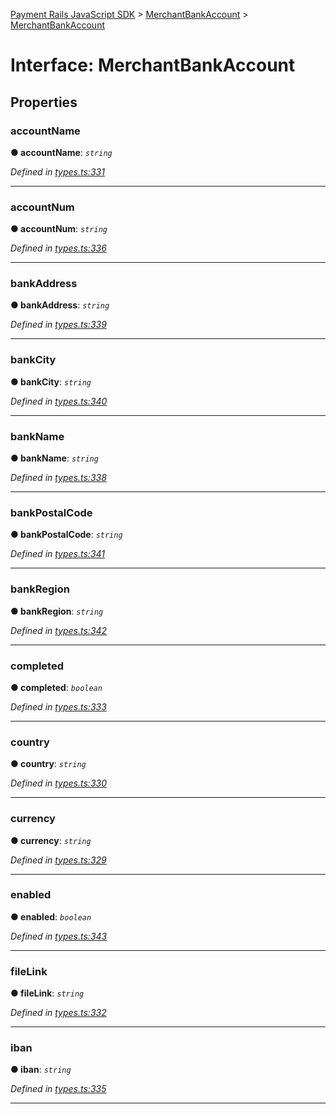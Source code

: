 [Payment Rails JavaScript SDK](../README.md) > [MerchantBankAccount](../modules/merchantbankaccount.md) > [MerchantBankAccount](../interfaces/merchantbankaccount.merchantbankaccount-1.md)



# Interface: MerchantBankAccount


## Properties
<a id="accountname"></a>

###  accountName

**●  accountName**:  *`string`* 

*Defined in [types.ts:331](https://github.com/PaymentRails/javascript-sdk/blob/d7f3cdf/lib/types.ts#L331)*





___

<a id="accountnum"></a>

###  accountNum

**●  accountNum**:  *`string`* 

*Defined in [types.ts:336](https://github.com/PaymentRails/javascript-sdk/blob/d7f3cdf/lib/types.ts#L336)*





___

<a id="bankaddress"></a>

###  bankAddress

**●  bankAddress**:  *`string`* 

*Defined in [types.ts:339](https://github.com/PaymentRails/javascript-sdk/blob/d7f3cdf/lib/types.ts#L339)*





___

<a id="bankcity"></a>

###  bankCity

**●  bankCity**:  *`string`* 

*Defined in [types.ts:340](https://github.com/PaymentRails/javascript-sdk/blob/d7f3cdf/lib/types.ts#L340)*





___

<a id="bankname"></a>

###  bankName

**●  bankName**:  *`string`* 

*Defined in [types.ts:338](https://github.com/PaymentRails/javascript-sdk/blob/d7f3cdf/lib/types.ts#L338)*





___

<a id="bankpostalcode"></a>

###  bankPostalCode

**●  bankPostalCode**:  *`string`* 

*Defined in [types.ts:341](https://github.com/PaymentRails/javascript-sdk/blob/d7f3cdf/lib/types.ts#L341)*





___

<a id="bankregion"></a>

###  bankRegion

**●  bankRegion**:  *`string`* 

*Defined in [types.ts:342](https://github.com/PaymentRails/javascript-sdk/blob/d7f3cdf/lib/types.ts#L342)*





___

<a id="completed"></a>

###  completed

**●  completed**:  *`boolean`* 

*Defined in [types.ts:333](https://github.com/PaymentRails/javascript-sdk/blob/d7f3cdf/lib/types.ts#L333)*





___

<a id="country"></a>

###  country

**●  country**:  *`string`* 

*Defined in [types.ts:330](https://github.com/PaymentRails/javascript-sdk/blob/d7f3cdf/lib/types.ts#L330)*





___

<a id="currency"></a>

###  currency

**●  currency**:  *`string`* 

*Defined in [types.ts:329](https://github.com/PaymentRails/javascript-sdk/blob/d7f3cdf/lib/types.ts#L329)*





___

<a id="enabled"></a>

###  enabled

**●  enabled**:  *`boolean`* 

*Defined in [types.ts:343](https://github.com/PaymentRails/javascript-sdk/blob/d7f3cdf/lib/types.ts#L343)*





___

<a id="filelink"></a>

###  fileLink

**●  fileLink**:  *`string`* 

*Defined in [types.ts:332](https://github.com/PaymentRails/javascript-sdk/blob/d7f3cdf/lib/types.ts#L332)*





___

<a id="iban"></a>

###  iban

**●  iban**:  *`string`* 

*Defined in [types.ts:335](https://github.com/PaymentRails/javascript-sdk/blob/d7f3cdf/lib/types.ts#L335)*





___


